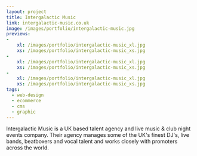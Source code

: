 ```yaml
---
layout: project
title: Intergalactic Music
link: intergalactic-music.co.uk
image: /images/portfolio/intergalactic-music.jpg
previews:
-
    xl: /images/portfolio/intergalactic-music_xl.jpg
    xs: /images/portfolio/intergalactic-music_xs.jpg
-
    xl: /images/portfolio/intergalactic-music_xl.jpg
    xs: /images/portfolio/intergalactic-music_xs.jpg
-
    xl: /images/portfolio/intergalactic-music_xl.jpg
    xs: /images/portfolio/intergalactic-music_xs.jpg
tags:
  - web-design
  - ecommerce
  - cms
  - graphic
---
```


Intergalactic Music is a UK based talent agency and live music & club night events company. Their agency manages some of the UK's finest DJ's, live bands, beatboxers and vocal talent and works closely with promoters across the world.

